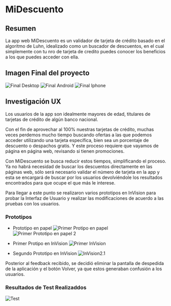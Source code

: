 
# MiDescuento

## Resumen
La app web MiDescuento es un validador de tarjeta de crédito basado en el algoritmo de Luhn, idealizado como un buscador de descuentos, en el cual simplemente con tu nro de tarjeta de credito puedes conocer los beneficios a los que puedes acceder con ella.

## Imagen Final del proyecto
![Final Desktop](https://github.com/naterayc/SCL014-card-validation/blob/pruebas/src/img/finalDesktop.JPG)
![Final Android](https://github.com/naterayc/SCL014-card-validation/blob/pruebas/src/img/androidPortrait.JPG)
![Final Iphone](https://github.com/naterayc/SCL014-card-validation/blob/pruebas/src/img/iphonePortrait.JPG)

## Investigación UX

Los usuarios de la app son idealmente mayores de edad, titulares de tarjetas de crédito de algún banco nacional.

Con el fin de aprovechar al 100% nuestras tarjetas de crédito, muchas veces perdemos mucho tiempo buscando ofertas a las que podemos acceder utilizando una tarjeta específica, bien sea un porcentaje de descuento o despachos gratis. Y este proceso requiere que vayamos de página en página web, revisando si tienen promociones.

Con MiDescuento se busca reducir estos tiempos, simplificando el proceso. Ya no habrá necesidad de buscar los descuentos directamente en las páginas web, sólo será necesario validar el número de tarjeta en la app y esta se encargará de buscar por los usuarios devolviéndole los resultados encontrados para que ocupe el que más le interese.

Para llegar a este punto se realizaron varios prototipos en InVision para probar la Interfaz de Usuario y realizar las modificaciones de acuerdo a las pruebas con los usuarios.

### Prototipos 

- Prototipo en papel
![Primer Protipo en papel](https://github.com/naterayc/SCL014-card-validation/blob/pruebas/src/img/proto-papel1.jpg)
![Primer Prototipo en papel 2](https://github.com/naterayc/SCL014-card-validation/blob/pruebas/src/img/proto-papel2.jpg)

- Primer Protipo en InVision
![Primer InVision]()

- Segundo Prototipo en InVision
![InVision2.1](https://github.com/naterayc/SCL014-card-validation/blob/pruebas/src/img/protoInvision2.png)

Posterior al feedback recibido, se decidió eliminar la pantalla de despedida de la aplicación y el botón Volver, ya que estos generaban confusión a los usuarios.

### Resultados de Test Realizaddos

![Test](https://github.com/naterayc/SCL014-card-validation/blob/pruebas/src/img/test.JPG)
